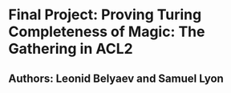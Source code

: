 # Final Project: Proving Turing Completeness of Magic: The Gathering in ACL2
## Authors: Leonid Belyaev and Samuel Lyon
